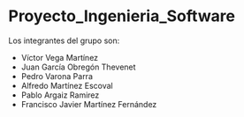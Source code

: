 # Proyecto_Ingenieria_Software

Los integrantes del grupo son:
- Víctor Vega Martínez
- Juan García Obregón Thevenet
- Pedro Varona Parra
- Alfredo Martínez Escoval
- Pablo Argaiz Ramirez
- Francisco Javier Martínez Fernández
